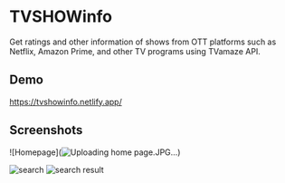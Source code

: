 
# TVSHOWinfo

Get ratings and other information
of shows from OTT platforms such as Netflix, Amazon
Prime, and other TV programs using TVamaze API.
## Demo

https://tvshowinfo.netlify.app/


## Screenshots

![Homepage](![Uploading home page.JPG…]())

![search](https://github.com/HrithikJaysingpure/Banking-System/blob/feffcf58b56c97bd88a080ffec7a9b7cecd5592e/ss/search.png)
![search result](https://github.com/HrithikJaysingpure/Banking-System/blob/feffcf58b56c97bd88a080ffec7a9b7cecd5592e/ss/searchresult.JPG)
